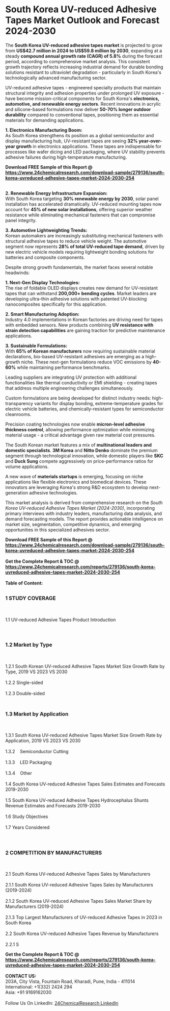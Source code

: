 <h1>South Korea UV-reduced Adhesive Tapes Market Outlook and Forecast 2024-2030</h1><p>The <strong>South Korea UV-reduced adhesive tapes market</strong> is projected to grow from <strong>US$42.7 million in 2024 to US$59.8 million by 2030</strong>, expanding at a steady <strong>compound annual growth rate (CAGR) of 5.8%</strong> during the forecast period, according to comprehensive market analysis. This consistent growth trajectory reflects increasing industrial demand for durable bonding solutions resistant to ultraviolet degradation - particularly in South Korea's technologically advanced manufacturing sector.</p><p>UV-reduced adhesive tapes - engineered specialty products that maintain structural integrity and adhesion properties under prolonged UV exposure - have become mission-critical components for South Korea's <strong>electronics, automotive, and renewable energy sectors</strong>. Recent innovations in acrylic and silicone-based formulations now deliver <strong>50-70% longer outdoor durability</strong> compared to conventional tapes, positioning them as essential materials for demanding applications.</p><p><strong>1. Electronics Manufacturing Boom:</strong><br>
As South Korea strengthens its position as a global semiconductor and display manufacturing hub, UV-resistant tapes are seeing <strong>32% year-over-year growth</strong> in electronics applications. These tapes are indispensable for processes like wafer dicing and LED packaging, where UV stability prevents adhesive failures during high-temperature manufacturing.</p><div><b>Download FREE Sample of this Report @ 
            <a href="https://www.24chemicalresearch.com/download-sample/279136/south-korea-uvreduced-adhesive-tapes-market-2024-2030-254">
            https://www.24chemicalresearch.com/download-sample/279136/south-korea-uvreduced-adhesive-tapes-market-2024-2030-254</a></b></div><br><p><strong>2. Renewable Energy Infrastructure Expansion:</strong><br>
With South Korea targeting <strong>30% renewable energy by 2030</strong>, solar panel installation has accelerated dramatically. UV-reduced mounting tapes now account for <strong>45% of new solar installations</strong>, offering superior weather resistance while eliminating mechanical fasteners that can compromise panel integrity.</p><p><strong>3. Automotive Lightweighting Trends:</strong><br>
Korean automakers are increasingly substituting mechanical fasteners with structural adhesive tapes to reduce vehicle weight. The automotive segment now represents <strong>28% of total UV-reduced tape demand</strong>, driven by new electric vehicle models requiring lightweight bonding solutions for batteries and composite components.</p><p>Despite strong growth fundamentals, the market faces several notable headwinds:</p><p><strong>1. Next-Gen Display Technologies:</strong><br>
The rise of foldable OLED displays creates new demand for UV-resistant tapes that can withstand <strong>200,000+ bending cycles</strong>. Market leaders are developing ultra-thin adhesive solutions with patented UV-blocking nanocomposites specifically for this application.</p><p><strong>2. Smart Manufacturing Adoption:</strong><br>
Industry 4.0 implementations in Korean factories are driving need for tapes with embedded sensors. New products combining <strong>UV resistance with strain detection capabilities</strong> are gaining traction for predictive maintenance applications.</p><p><strong>3. Sustainable Formulations:</strong><br>
With <strong>65% of Korean manufacturers</strong> now requiring sustainable material declarations, bio-based UV-resistant adhesives are emerging as a high-growth niche. These next-gen formulations reduce VOC emissions by <strong>40-60%</strong> while maintaining performance benchmarks.</p><p>Leading suppliers are integrating UV protection with additional functionalities like thermal conductivity or EMI shielding - creating tapes that address multiple engineering challenges simultaneously.</p><p>Custom formulations are being developed for distinct industry needs: high-transparency variants for display bonding, extreme-temperature grades for electric vehicle batteries, and chemically-resistant types for semiconductor cleanrooms.</p><p>Precision coating technologies now enable <strong>micron-level adhesive thickness control</strong>, allowing performance optimization while minimizing material usage - a critical advantage given raw material cost pressures.</p><p>The South Korean market features a mix of <strong>multinational leaders and domestic specialists</strong>. <strong>3M Korea</strong> and <strong>Nitto Denko</strong> dominate the premium segment through technological innovation, while domestic players like <strong>SKC</strong> and <strong>Duck Sung</strong> compete aggressively on price-performance ratios for volume applications.</p><p>A new wave of <strong>materials startups</strong> is emerging, focusing on niche applications like flexible electronics and biomedical devices. These innovators are leveraging Korea's strong R&amp;D ecosystem to develop next-generation adhesive technologies.</p><p>This market analysis is derived from comprehensive research on the <em>South Korea UV-reduced Adhesive Tapes Market (2024-2030)</em>, incorporating primary interviews with industry leaders, manufacturing data analysis, and demand forecasting models. The report provides actionable intelligence on market size, segmentation, competitive dynamics, and emerging opportunities in this specialized adhesives sector.</p><div><b>Download FREE Sample of this Report @ 
            <a href="https://www.24chemicalresearch.com/download-sample/279136/south-korea-uvreduced-adhesive-tapes-market-2024-2030-254">
            https://www.24chemicalresearch.com/download-sample/279136/south-korea-uvreduced-adhesive-tapes-market-2024-2030-254</a></b></div><br><div><b>Get the Complete Report & TOC @ 
            <a href="https://www.24chemicalresearch.com/reports/279136/south-korea-uvreduced-adhesive-tapes-market-2024-2030-254">
            https://www.24chemicalresearch.com/reports/279136/south-korea-uvreduced-adhesive-tapes-market-2024-2030-254</a></b></div><br>
            <b>Table of Content:</b><p><h2><span style="font-size:16px"><strong>1 STUDY COVERAGE</strong></span></h2><br />
<p>1.1 UV-reduced Adhesive Tapes Product Introduction</p><br />
<h2><span style="font-size:16px"><strong>1.2 Market by Type</strong></span></h2><br />
<p>1.2.1 South Korean UV-reduced Adhesive Tapes Market Size Growth Rate by Type, 2019 VS 2023 VS 2030<br /><br />
1.2.2 Single-sided&nbsp;&nbsp; &nbsp;<br /><br />
1.2.3 Double-sided<br /><br />
<h2><span style="font-size:16px"><strong>1.3 Market by Application</strong></span></h2><br />
<p>1.3.1 South Korea UV-reduced Adhesive Tapes Market Size Growth Rate by Application, 2019 VS 2023 VS 2030<br /><br />
1.3.2&nbsp;&nbsp; &nbsp;Semiconductor Cutting<br /><br />
1.3.3&nbsp;&nbsp; &nbsp;LED Packaging<br /><br />
1.3.4&nbsp;&nbsp; &nbsp;Other<br /><br />
1.4 South Korea UV-reduced Adhesive Tapes Sales Estimates and Forecasts 2019-2030<br /><br />
1.5 South Korea UV-reduced Adhesive Tapes Hydrocephalus Shunts Revenue Estimates and Forecasts 2019-2030<br /><br />
1.6 Study Objectives<br /><br />
1.7 Years Considered</p><br />
<h2><span style="font-size:16px"><strong>2 COMPETITION BY MANUFACTURERS</strong></span></h2><br />
<p>2.1 South Korea UV-reduced Adhesive Tapes Sales by Manufacturers<br /><br />
2.1.1 South Korea UV-reduced Adhesive Tapes Sales by Manufacturers (2019-2024)<br /><br />
2.1.2 South Korea UV-reduced Adhesive Tapes Sales Market Share by Manufacturers (2019-2024)<br /><br />
2.1.3 Top Largest Manufacturers of UV-reduced Adhesive Tapes in 2023 in South Korea<br /><br />
2.2 South Korea UV-reduced Adhesive Tapes Revenue by Manufacturers<br /><br />
2.2.1 S</p><div><b>Get the Complete Report & TOC @ 
            <a href="https://www.24chemicalresearch.com/reports/279136/south-korea-uvreduced-adhesive-tapes-market-2024-2030-254">
            https://www.24chemicalresearch.com/reports/279136/south-korea-uvreduced-adhesive-tapes-market-2024-2030-254</a></b></div><br><b>CONTACT US:</b><br>
            203A, City Vista, Fountain Road, Kharadi, Pune, India - 411014<br>
            International: +1(332) 2424 294<br>
            Asia: +91 9169162030 <br><br>
            Follow Us On LinkedIn: <a href="https://www.linkedin.com/company/24chemicalresearch/">24ChemicalResearch LinkedIn</a>